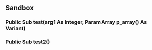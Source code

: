 ## Sandbox

### Public Sub test(arg1 As Integer, ParamArray p_array() As Variant)

### Public Sub test2()
